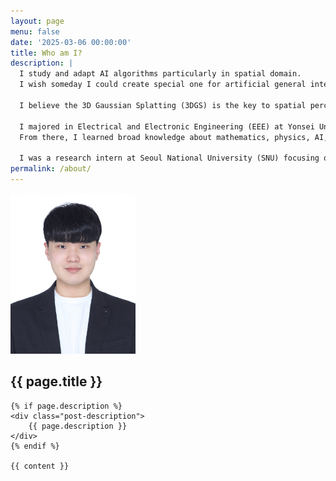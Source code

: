 ```yaml
---
layout: page
menu: false
date: '2025-03-06 00:00:00'
title: Who am I?
description: |
  I study and adapt AI algorithms particularly in spatial domain.
  I wish someday I could create special one for artificial general intelligence(AGI) and spatial perception.

  I believe the 3D Gaussian Splatting (3DGS) is the key to spatial perception, and I'm deeply interested in its application within the AI area.

  I majored in Electrical and Electronic Engineering (EEE) at Yonsei University, Republic of South Korea.
  From there, I learned broad knowledge about mathematics, physics, AI, and their applications such as computer vision (CV), natural language processing (NLP), electronic engineering, and mechanical engineering.

  I was a research intern at Seoul National University (SNU) focusing on biomedical AI and at Yonsei University focusing on AI applications.
permalink: /about/
---
```


<img class="profile-img" src="/assets/img/photo.png" alt="Me" width="200">

<article class="post">
    <h1 class="post-title">{{ page.title }}</h1>

    {% if page.description %}
    <div class="post-description">
        {{ page.description }}
    </div>
    {% endif %}

    {{ content }}
</article>